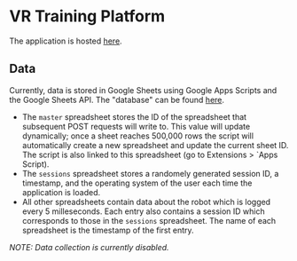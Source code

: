 # VR Training Platform

The application is hosted [here](https://wycongwisc.github.io/urdf-loader-test-vr/).

## Data

Currently, data is stored in Google Sheets using Google Apps Scripts and the Google Sheets API. The "database" can be found [here](https://drive.google.com/drive/folders/1T90hAXaHdQIh-kv27N346yu3MOC9gFvM?usp=sharing).

- The `master` spreadsheet stores the ID of the spreadsheet that subsequent POST requests will write to. This value will update dynamically; once a sheet reaches 500,000 rows the script will automatically create a new spreadsheet and update the current sheet ID. The script is also linked to this spreadsheet (go to Extensions > `Apps Script).
- The `sessions` spreadsheet stores a randomely generated session ID, a timestamp, and the operating system of the user each time the application is loaded.
- All other spreadsheets contain data about the robot which is logged every 5 milleseconds. Each entry also contains a session ID which corresponds to those in the `sessions` spreadsheet. The name of each spreadsheet is the timestamp of the first entry.

*NOTE: Data collection is currently disabled.*